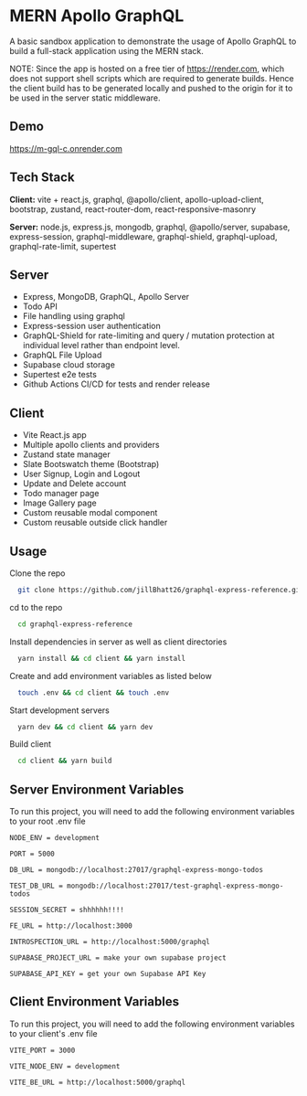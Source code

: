 # MERN Apollo GraphQL

A basic sandbox application to demonstrate the usage of Apollo GraphQL to build a full-stack application using the MERN stack.

NOTE: Since the app is hosted on a free tier of https://render.com, which does not support shell scripts which are required to generate builds. Hence the client build has to be generated locally and pushed to the origin for it to be used in the server static middleware.

## Demo

https://m-gql-c.onrender.com

## Tech Stack

**Client:** vite + react.js, graphql, @apollo/client, apollo-upload-client, bootstrap, zustand, react-router-dom, react-responsive-masonry

**Server:** node.js, express.js, mongodb, graphql, @apollo/server, supabase, express-session, graphql-middleware, graphql-shield, graphql-upload, graphql-rate-limit, supertest

## Server

-   Express, MongoDB, GraphQL, Apollo Server
-   Todo API
-   File handling using graphql
-   Express-session user authentication
-   GraphQL-Shield for rate-limiting and query / mutation protection at individual level rather than endpoint level.
-   GraphQL File Upload
-   Supabase cloud storage
-   Supertest e2e tests
-   Github Actions CI/CD for tests and render release

## Client

-   Vite React.js app
-   Multiple apollo clients and providers
-   Zustand state manager
-   Slate Bootswatch theme (Bootstrap)
-   User Signup, Login and Logout
-   Update and Delete account
-   Todo manager page
-   Image Gallery page
-   Custom reusable modal component
-   Custom reusable outside click handler

## Usage

Clone the repo

```bash
  git clone https://github.com/jillBhatt26/graphql-express-reference.git
```

cd to the repo

```bash
  cd graphql-express-reference
```

Install dependencies in server as well as client directories

```bash
  yarn install && cd client && yarn install
```

Create and add environment variables as listed below

```bash
  touch .env && cd client && touch .env
```

Start development servers

```bash
  yarn dev && cd client && yarn dev
```

Build client

```bash
  cd client && yarn build
```

## Server Environment Variables

To run this project, you will need to add the following environment variables to your root .env file

`NODE_ENV = development`

`PORT = 5000`

`DB_URL = mongodb://localhost:27017/graphql-express-mongo-todos`

`TEST_DB_URL = mongodb://localhost:27017/test-graphql-express-mongo-todos`

`SESSION_SECRET = shhhhhh!!!!`

`FE_URL = http://localhost:3000`

`INTROSPECTION_URL = http://localhost:5000/graphql`

`SUPABASE_PROJECT_URL = make your own supabase project`

`SUPABASE_API_KEY = get your own Supabase API Key`

## Client Environment Variables

To run this project, you will need to add the following environment variables to your client's .env file

`VITE_PORT = 3000`

`VITE_NODE_ENV = development`

`VITE_BE_URL = http://localhost:5000/graphql`
